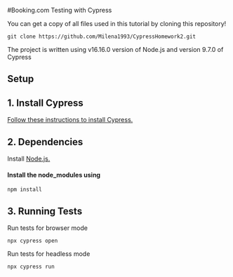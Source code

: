 #Booking.com Testing with Cypress

You can get a copy of all files used in this tutorial by cloning this repository!

```shell
git clone https://github.com/Milena1993/CypressHomework2.git
```
The project is written using v16.16.0 version of Node.js and version 9.7.0 of Cypress

## Setup

## 1. Install Cypress

[Follow these instructions to install Cypress.](https://on.cypress.io/installing-cypress)


## 2. Dependencies

Install [Node.js.](https://nodejs.org/en/)
#### Install the node_modules using
 ```shell
npm install
 ```
  
## 3. Running Tests
Run tests for browser mode
 ```shell
npx cypress open
 ```
Run tests for headless mode 
 ```shell
npx cypress run
 ```
